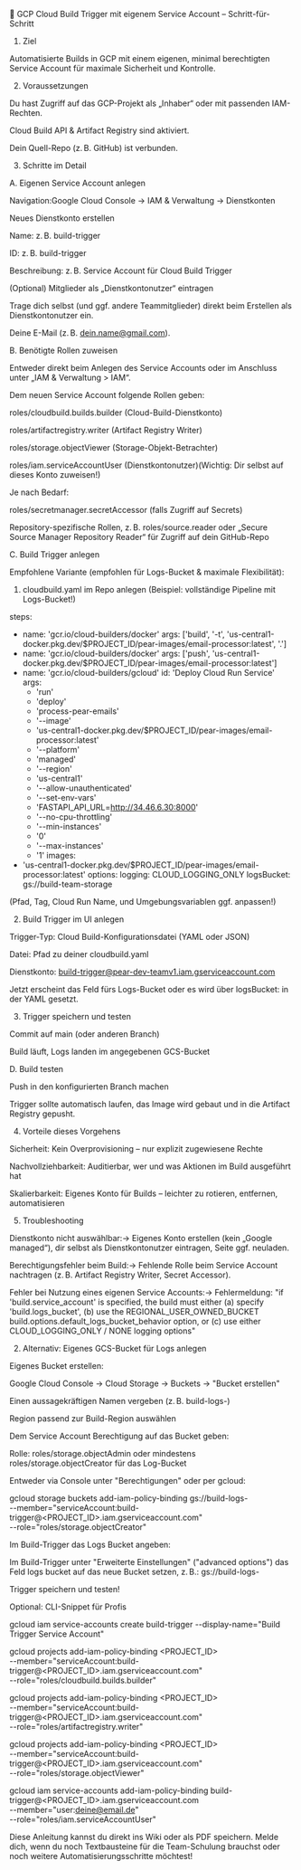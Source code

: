 🚀 GCP Cloud Build Trigger mit eigenem Service Account – Schritt-für-Schritt

1. Ziel

Automatisierte Builds in GCP mit einem eigenen, minimal berechtigten Service Account für maximale Sicherheit und Kontrolle.

2. Voraussetzungen

Du hast Zugriff auf das GCP-Projekt als „Inhaber“ oder mit passenden IAM-Rechten.

Cloud Build API & Artifact Registry sind aktiviert.

Dein Quell-Repo (z. B. GitHub) ist verbunden.

3. Schritte im Detail

A. Eigenen Service Account anlegen

Navigation:Google Cloud Console → IAM & Verwaltung → Dienstkonten

Neues Dienstkonto erstellen

Name: z. B. build-trigger

ID: z. B. build-trigger

Beschreibung: z. B. Service Account für Cloud Build Trigger

(Optional) Mitglieder als „Dienstkontonutzer“ eintragen

Trage dich selbst (und ggf. andere Teammitglieder) direkt beim Erstellen als Dienstkontonutzer ein.

Deine E-Mail (z. B. dein.name@gmail.com).

B. Benötigte Rollen zuweisen

Entweder direkt beim Anlegen des Service Accounts oder im Anschluss unter „IAM & Verwaltung > IAM“.

Dem neuen Service Account folgende Rollen geben:

roles/cloudbuild.builds.builder (Cloud-Build-Dienstkonto)

roles/artifactregistry.writer (Artifact Registry Writer)

roles/storage.objectViewer (Storage-Objekt-Betrachter)

roles/iam.serviceAccountUser (Dienstkontonutzer)(Wichtig: Dir selbst auf dieses Konto zuweisen!)

Je nach Bedarf:

roles/secretmanager.secretAccessor (falls Zugriff auf Secrets)

Repository-spezifische Rollen, z. B. roles/source.reader oder „Secure Source Manager Repository Reader“ für Zugriff auf dein GitHub-Repo

C. Build Trigger anlegen

Empfohlene Variante (empfohlen für Logs-Bucket & maximale Flexibilität):

1. cloudbuild.yaml im Repo anlegen (Beispiel: vollständige Pipeline mit Logs-Bucket!)

steps:
  - name: 'gcr.io/cloud-builders/docker'
    args: ['build', '-t', 'us-central1-docker.pkg.dev/$PROJECT_ID/pear-images/email-processor:latest', '.']
  - name: 'gcr.io/cloud-builders/docker'
    args: ['push', 'us-central1-docker.pkg.dev/$PROJECT_ID/pear-images/email-processor:latest']
  - name: 'gcr.io/cloud-builders/gcloud'
    id: 'Deploy Cloud Run Service'
    args:
      - 'run'
      - 'deploy'
      - 'process-pear-emails'
      - '--image'
      - 'us-central1-docker.pkg.dev/$PROJECT_ID/pear-images/email-processor:latest'
      - '--platform'
      - 'managed'
      - '--region'
      - 'us-central1'
      - '--allow-unauthenticated'
      - '--set-env-vars'
      - 'FASTAPI_API_URL=http://34.46.6.30:8000'
      - '--no-cpu-throttling'
      - '--min-instances'
      - '0'
      - '--max-instances'
      - '1'
images:
  - 'us-central1-docker.pkg.dev/$PROJECT_ID/pear-images/email-processor:latest'
options:
  logging: CLOUD_LOGGING_ONLY
logsBucket: gs://build-team-storage

(Pfad, Tag, Cloud Run Name, und Umgebungsvariablen ggf. anpassen!)

2. Build Trigger im UI anlegen

Trigger-Typ: Cloud Build-Konfigurationsdatei (YAML oder JSON)

Datei: Pfad zu deiner cloudbuild.yaml

Dienstkonto: build-trigger@pear-dev-teamv1.iam.gserviceaccount.com

Jetzt erscheint das Feld fürs Logs-Bucket oder es wird über logsBucket: in der YAML gesetzt.

3. Trigger speichern und testen

Commit auf main (oder anderen Branch)

Build läuft, Logs landen im angegebenen GCS-Bucket

D. Build testen

Push in den konfigurierten Branch machen

Trigger sollte automatisch laufen, das Image wird gebaut und in die Artifact Registry gepusht.

4. Vorteile dieses Vorgehens

Sicherheit: Kein Overprovisioning – nur explizit zugewiesene Rechte

Nachvollziehbarkeit: Auditierbar, wer und was Aktionen im Build ausgeführt hat

Skalierbarkeit: Eigenes Konto für Builds – leichter zu rotieren, entfernen, automatisieren

5. Troubleshooting

Dienstkonto nicht auswählbar:→ Eigenes Konto erstellen (kein „Google managed“), dir selbst als Dienstkontonutzer eintragen, Seite ggf. neuladen.

Berechtigungsfehler beim Build:→ Fehlende Rolle beim Service Account nachtragen (z. B. Artifact Registry Writer, Secret Accessor).

Fehler bei Nutzung eines eigenen Service Accounts:→ Fehlermeldung: "if 'build.service_account' is specified, the build must either (a) specify 'build.logs_bucket', (b) use the REGIONAL_USER_OWNED_BUCKET build.options.default_logs_bucket_behavior option, or (c) use either CLOUD_LOGGING_ONLY / NONE logging options"

2. Alternativ: Eigenes GCS-Bucket für Logs anlegen

Eigenes Bucket erstellen:

Google Cloud Console → Cloud Storage → Buckets → "Bucket erstellen"

Einen aussagekräftigen Namen vergeben (z. B. build-logs-<projektname>)

Region passend zur Build-Region auswählen

Dem Service Account Berechtigung auf das Bucket geben:

Rolle: roles/storage.objectAdmin oder mindestens roles/storage.objectCreator für das Log-Bucket

Entweder via Console unter "Berechtigungen" oder per gcloud:

gcloud storage buckets add-iam-policy-binding gs://build-logs-<projektname> \
  --member="serviceAccount:build-trigger@<PROJECT_ID>.iam.gserviceaccount.com" \
  --role="roles/storage.objectCreator"

Im Build-Trigger das Logs Bucket angeben:

Im Build-Trigger unter "Erweiterte Einstellungen" ("advanced options") das Feld logs bucket auf das neue Bucket setzen, z. B.: gs://build-logs-<projektname>

Trigger speichern und testen!

Optional: CLI-Snippet für Profis

gcloud iam service-accounts create build-trigger --display-name="Build Trigger Service Account"

gcloud projects add-iam-policy-binding <PROJECT_ID> \
  --member="serviceAccount:build-trigger@<PROJECT_ID>.iam.gserviceaccount.com" \
  --role="roles/cloudbuild.builds.builder"

gcloud projects add-iam-policy-binding <PROJECT_ID> \
  --member="serviceAccount:build-trigger@<PROJECT_ID>.iam.gserviceaccount.com" \
  --role="roles/artifactregistry.writer"

gcloud projects add-iam-policy-binding <PROJECT_ID> \
  --member="serviceAccount:build-trigger@<PROJECT_ID>.iam.gserviceaccount.com" \
  --role="roles/storage.objectViewer"

gcloud iam service-accounts add-iam-policy-binding build-trigger@<PROJECT_ID>.iam.gserviceaccount.com \
  --member="user:deine@email.de" \
  --role="roles/iam.serviceAccountUser"

Diese Anleitung kannst du direkt ins Wiki oder als PDF speichern. Melde dich, wenn du noch Textbausteine für die Team-Schulung brauchst oder noch weitere Automatisierungsschritte möchtest!

